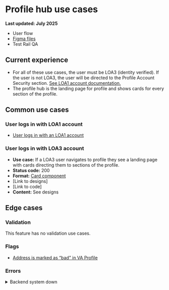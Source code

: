 # Profile hub use cases
**Last updated: July 2025**

- User flow
- [Figma files](https://www.figma.com/design/21eaoKK107F3Nm1ofnMOO8/Profile---Hub-landing-page?node-id=0-1&t=GcIOhIFbozc6mNrA-1)
- Test Rail QA


## Current experience
- For all of these use cases, the user must be LOA3 (identity verified). If the user is not LOA3, the user will be directed to the Profile Account Security section. [See LOA1 account documentation.](https://github.com/department-of-veterans-affairs/va.gov-team/blob/master/products/identity-personalization/profile/use-cases/loa1-user.md)
- The profile hub is the landing page for profile and shows cards for every section of the profile.

 
## Common use cases
### User logs in with LOA1 account
- [User logs in with an LOA1 account](https://github.com/department-of-veterans-affairs/va.gov-team/blob/master/products/identity-personalization/profile/use-cases/loa1-user.md)


### User logs in with LOA3 account

- **Use case:** If a LOA3 user navigates to profile they see a landing page with cards directing them to sections of the profile.
- **Status code:** 200
- **Format:** [Card component](https://design.va.gov/components/card)
- [Link to designs]
- [Link to code]
- **Content:** See designs


## Edge cases
### Validation
This feature has no validation use cases.

### Flags 
- [Address is marked as “bad” in VA Profile](https://github.com/department-of-veterans-affairs/va.gov-team/blob/master/products/identity-personalization/profile/contact-information/use-cases/address-marked-as-bad.md)

### Errors

<details><summary>Backend system down</summary>

- **Use case:** Cannot connect to the back end.
- **Status code:** TBD
- **Format:** [Warning alert component](https://design.va.gov/components/alert/#warning-alert)
- [Link to designs]
- [Link to code]
- **Content:**

H2: This page isn't available right now

We’re sorry. Something went wrong on our end. Refresh this page or try again later.	

</details>
